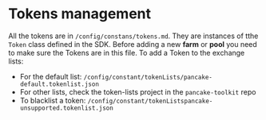 # Tokens management

All the tokens are in `/config/constans/tokens.md`. They are instances of tthe `Token` class defined in the SDK.
Before adding a new **farm** or **pool** you need to make sure the Tokens are in this file.
To add a Token to the exchange lists:

- For the default list: `/config/constant/tokenLists/pancake-default.tokenlist.json`
- For other lists, check the token-lists project in the `pancake-toolkit` repo
- To blacklist a token: `/config/constant/tokenListspancake-unsupported.tokenlist.json`
